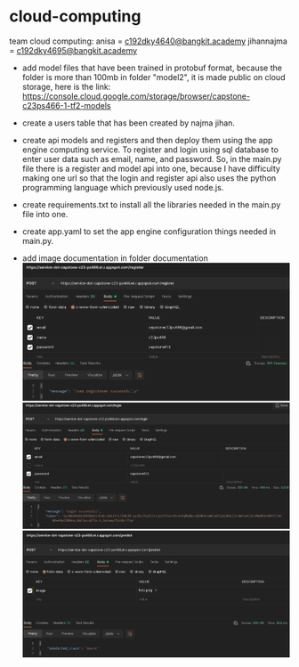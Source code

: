 # cloud-computing

team cloud computing:
anisa = c192dky4640@bangkit.academy
jihannajma = c192dky4695@bangkit.academy

- add model files that have been trained in protobuf format, 
because the folder is more than 100mb in folder "model2", it is made public on cloud storage, here is the link:
https://console.cloud.google.com/storage/browser/capstone-c23ps466-1-tf2-models

- create a users table that has been created by najma jihan.

- create api models and registers and then deploy them using the app engine computing service. To register and login using sql database to enter user data such as email, name, and password. So, in the main.py file there is a register and model api into one, because I have difficulty making one url so that the login and register api also uses the python programming language which previously used node.js.

- create requirements.txt to install all the libraries needed in the main.py file into one.

- create app.yaml to set the app engine configuration things needed in main.py.

- add image documentation in folder documentation
![Alt text](documentation/register.png)
![Alt text](documentation/login.png)
![Alt text](documentation/predict.png)

